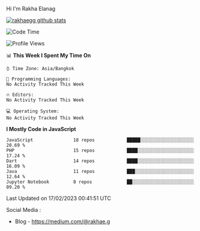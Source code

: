 Hi I'm Rakha Elanag


[![rakhaegg github stats](https://github-readme-stats.vercel.app/api?username=rakhaegg)](https://github.com/rakhaegg/rakhaegg)




<!--START_SECTION:waka-->
![Code Time](http://img.shields.io/badge/Code%20Time-1%2C196%20hrs%2026%20mins-blue)

![Profile Views](http://img.shields.io/badge/Profile%20Views-0-blue)

📊 **This Week I Spent My Time On** 

```text
⌚︎ Time Zone: Asia/Bangkok

💬 Programming Languages: 
No Activity Tracked This Week

🔥 Editors: 
No Activity Tracked This Week

💻 Operating System: 
No Activity Tracked This Week

```

**I Mostly Code in JavaScript** 

```text
JavaScript               18 repos            █████░░░░░░░░░░░░░░░░░░░░   20.69 % 
PHP                      15 repos            ████░░░░░░░░░░░░░░░░░░░░░   17.24 % 
Dart                     14 repos            ████░░░░░░░░░░░░░░░░░░░░░   16.09 % 
Java                     11 repos            ███░░░░░░░░░░░░░░░░░░░░░░   12.64 % 
Jupyter Notebook         8 repos             ██░░░░░░░░░░░░░░░░░░░░░░░   09.20 % 

```



 Last Updated on 17/02/2023 00:41:51 UTC
<!--END_SECTION:waka-->

Social Media : 
- Blog - https://medium.com/@rakhae.g

